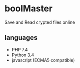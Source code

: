 # boolMaster
Save and Read crypted files online

## languages
 * PHP 7.4
 * Python 3.4
 * javascript (ECMA5 compatible)